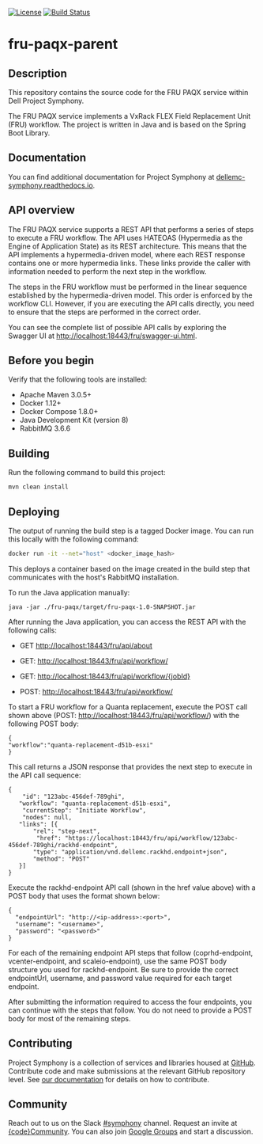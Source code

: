 [![License](https://img.shields.io/badge/License-EPL%201.0-red.svg)](https://opensource.org/licenses/EPL-1.0)
[![Build Status](https://travis-ci.org/dellemc-symphony/fru-paqx-parent.svg?branch=master)](https://travis-ci.org/dellemc-symphony/fru-paqx-parent)
# fru-paqx-parent
## Description
This repository contains the source code for the FRU PAQX service within Dell Project Symphony. 

The FRU PAQX service implements a VxRack FLEX Field Replacement Unit (FRU) workflow. The project is written in Java and is based on the Spring Boot Library.

## Documentation

You can find additional documentation for Project Symphony at [dellemc-symphony.readthedocs.io][documentation].

## API overview

The FRU PAQX service supports a REST API that performs a series of steps to execute a FRU workflow. The API uses HATEOAS (Hypermedia as the Engine of Application State) as its REST architecture. This means that the API implements a hypermedia-driven model, where each REST response contains one or more hypermedia links. These links provide the caller with information needed to perform the next step in the workflow.   

The steps in the FRU workflow must be performed in the linear sequence established by the hypermedia-driven model. This order is enforced by the workflow CLI. However, if you are executing the API calls directly, you need to ensure that the steps are performed in the correct order.

You can see the complete list of possible API calls by exploring the Swagger UI at <http://localhost:18443/fru/swagger-ui.html>.

## Before you begin

Verify that the following tools are installed:
 
* Apache Maven 3.0.5+
* Docker 1.12+
* Docker Compose 1.8.0+
* Java Development Kit (version 8)
* RabbitMQ 3.6.6

## Building

Run the following command to build this project:
```bash
mvn clean install
```

## Deploying

The output of running the build step is a tagged Docker image.
You can run this locally with the following command:
```bash
docker run -it --net="host" <docker_image_hash>
```
This deploys a container based on the image created in the build step that communicates with the host's RabbitMQ installation.

To run the Java application manually:

`java -jar ./fru-paqx/target/fru-paqx-1.0-SNAPSHOT.jar`

After running the Java application, you can access the REST API with the following calls:

* GET <http://localhost:18443/fru/api/about>

* GET: <http://localhost:18443/fru/api/workflow/>

* GET: <http://localhost:18443/fru/api/workflow/{jobId}>

* POST: <http://localhost:18443/fru/api/workflow/>

To start a FRU workflow for a Quanta replacement, execute the POST call shown above (POST: <http://localhost:18443/fru/api/workflow/>) with the following POST body:

```
{
"workflow":"quanta-replacement-d51b-esxi"
}

```
This call returns a JSON response that provides the next step to execute in the API call sequence:

```
{
    "id": "123abc-456def-789ghi",
   "workflow": "quanta-replacement-d51b-esxi",
    "currentStep": "Initiate Workflow",
    "nodes": null,
   "links": [{
       "rel": "step-next",
        "href": "https://localhost:18443/fru/api/workflow/123abc-456def-789ghi/rackhd-endpoint",
       "type": "application/vnd.dellemc.rackhd.endpoint+json",
       "method": "POST"
   }]
}
```
Execute the rackhd-endpoint API call (shown in the href value above) with a POST body that uses the format shown below:

```
{
  "endpointUrl": "http://<ip-address>:<port>",
  "username": "<username>",
  "password": "<password>"
}

```

For each of the remaining endpoint API steps that follow (coprhd-endpoint, vcenter-endpoint, and scaleio-endpoint), use the same POST body structure you used for rackhd-endpoint. Be sure to provide the correct endpointUrl, username, and password value required for each target endpoint.

After submitting the information required to access the four endpoints, you can continue with the steps that follow. You do not need to provide a POST body for most of the remaining steps.  

## Contributing

Project Symphony is a collection of services and libraries housed at [GitHub][github].
Contribute code and make submissions at the relevant GitHub repository level. See [our documentation][contributing] for details on how to contribute.

## Community

Reach out to us on the Slack [#symphony][slack] channel. Request an invite at [{code}Community][codecommunity].
You can also join [Google Groups][googlegroups] and start a discussion. 

[slack]: https://codecommunity.slack.com/messages/symphony
[googlegroups]: https://groups.google.com/forum/#!forum/dellemc-symphony
[codecommunity]: http://community.codedellemc.com/
[contributing]: http://dellemc-symphony.readthedocs.io/en/latest/contributingtosymphony.html
[github]: https://github.com/dellemc-symphony
[documentation]: https://dellemc-symphony.readthedocs.io/en/latest/

